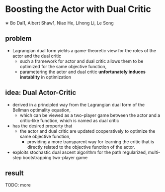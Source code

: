 # Boosting the Actor with Dual Critic
∗ Bo Dai1, Albert Shaw1, Niao He, Lihong Li, Le Song

## problem
* Lagrangian dual form yields a game-theoretic view for the roles of the actor and the dual critic
  * such a framework for actor and dual critic allows them to be optimized for the same objective function,
  * parametering the actor and dual critic **unfortunately induces instablity** in optimization

## idea: Dual Actor-Critic
* derived in a principled way from the Lagrangian dual form of the Bellman optimality equation,
  * which can be viewed as a two-player game between the actor and a critic-like function,
    which is named as dual critic
* has the desired property that
  * the actor and dual critic are updated cooperatively to optimize the same objective function,
    * providing a more transparent way for learning the critic that
      is directly related to the objective function of the actor.
* exploits stochastic dual ascent algorithm for the path regularized, multi-step bootstrapping two-player
game

## result
TODO: more
